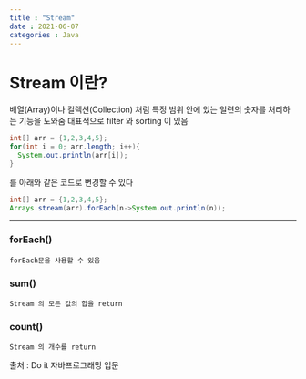 ```yaml
---
title : "Stream"
date : 2021-06-07
categories : Java
---
```


# Stream 이란?  
  배열(Array)이나 컬렉션(Collection) 처럼 특정 범위 안에 있는 일련의 숫자를  처리하는 기능을 도와줌
  대표적으로 filter 와 sorting 이 있음
    
    
```java
int[] arr = {1,2,3,4,5};
for(int i = 0; arr.length; i++){
  System.out.println(arr[i]);
}
```
를 아래와 같은 코드로 변경할 수 있다

```java
int[] arr = {1,2,3,4,5};
Arrays.stream(arr).forEach(n->System.out.println(n));
```

---
### forEach()
    forEach문을 사용할 수 있음

### sum()
    Stream 의 모든 값의 합을 return
    
### count()
    Stream 의 개수를 return
    
출처 :  Do it 자바프로그래밍 입문

